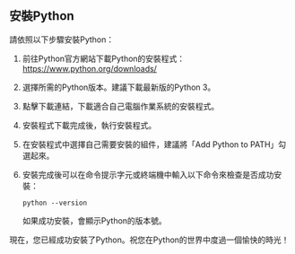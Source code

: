 ## 安裝Python

請依照以下步驟安裝Python：

1. 前往Python官方網站下載Python的安裝程式：https://www.python.org/downloads/
2. 選擇所需的Python版本。建議下載最新版的Python 3。
3. 點擊下載連結，下載適合自己電腦作業系統的安裝程式。
4. 安裝程式下載完成後，執行安裝程式。
5. 在安裝程式中選擇自己需要安裝的組件，建議將「Add Python to PATH」勾選起來。
6. 安裝完成後可以在命令提示字元或終端機中輸入以下命令來檢查是否成功安裝：

   ```
   python --version
   ```

   如果成功安裝，會顯示Python的版本號。

現在，您已經成功安裝了Python。祝您在Python的世界中度過一個愉快的時光！